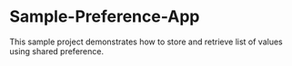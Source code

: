 # Sample-Preference-App
This sample project demonstrates how to store and retrieve list of values using shared preference.
